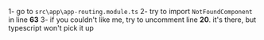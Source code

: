 1- go to `src\app\app-routing.module.ts`
2- try to import `NotFoundComponent` in line **63**
3- if you couldn't like me, try to uncomment line **20**. it's there, but typescript won't pick it up
